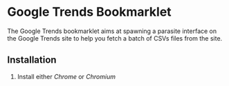 # Google Trends Bookmarklet

The Google Trends bookmarklet aims at spawning a parasite interface on the Google Trends site to help you fetch a batch of CSVs files from the site.

## Installation

1. Install either *Chrome* or *Chromium*
